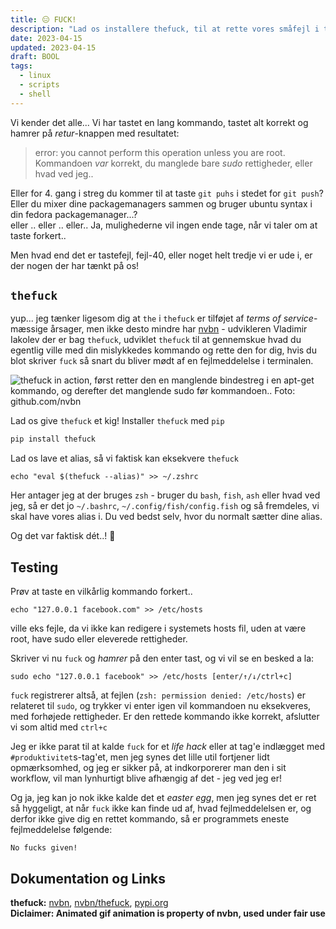 ```yaml
---
title: 😑 FUCK!
description: "Lad os installere thefuck, til at rette vores småfejl i terminalen...!"
date: 2023-04-15
updated: 2023-04-15
draft: BOOL
tags:
  - linux
  - scripts
  - shell
---
```

Vi kender det alle... Vi har tastet en lang kommando, tastet alt korrekt og hamrer på _retur_-knappen med resultatet:

> error: you cannot perform this operation unless you are root.
Kommandoen _var_ korrekt, du manglede bare _sudo_ rettigheder, eller hvad ved jeg..

Eller for 4. gang i streg du kommer til at taste `git puhs` i stedet for `git push`?  
Eller du mixer dine packagemanagers sammen og bruger ubuntu syntax i din fedora packagemanager...?  
eller .. eller .. eller.. Ja, mulighederne vil ingen ende tage, når vi taler om at taste forkert.. 

Men hvad end det er tastefejl, fejl-40, eller noget helt tredje vi er ude i, er der nogen der har tænkt på os!

## `thefuck`
yup... jeg tænker ligesom dig at `the` i `thefuck` er tilføjet af _terms of service_-mæssige årsager, men ikke desto mindre har [nvbn](https://github.com/nvbn) - udvikleren Vladimir Iakolev der er bag `thefuck`, udviklet `thefuck` til at gennemskue hvad du egentlig ville med din mislykkedes kommando og rette den for dig, hvis du blot skriver `fuck` så snart du bliver mødt af en fejlmeddelelse i terminalen.

![thefuck in action, først retter den en manglende bindestreg i en apt-get kommando, og derefter det manglende sudo før kommandoen.. Foto: github.com/nvbn](https://warehouse-camo.ingress.cmh1.psfhosted.org/5eabaddf9fa1f4e6a67150ff47ed45dcae8d288e/68747470733a2f2f7261772e67697468756275736572636f6e74656e742e636f6d2f6e76626e2f7468656675636b2f6d61737465722f6578616d706c652e676966)

Lad os give `thefuck` et kig! Installer `thefuck` med `pip`
```python
pip install thefuck
```

Lad os lave et alias, så vi faktisk kan eksekvere `thefuck`
``` shell
echo "eval $(thefuck --alias)" >> ~/.zshrc
```
Her antager jeg at der bruges `zsh` - bruger du `bash`, `fish`, `ash` eller hvad ved jeg, så er det jo `~/.bashrc`, `~/.config/fish/config.fish` og så fremdeles, vi skal have vores alias i. Du ved bedst selv, hvor du normalt sætter dine alias.

Og det var faktisk dét..! 🤷
## Testing
Prøv at taste en vilkårlig kommando forkert.. 
```shell
echo "127.0.0.1 facebook.com" >> /etc/hosts
```
ville eks fejle, da vi ikke kan redigere i systemets hosts fil, uden at være root, have sudo eller eleverede rettigheder.

Skriver vi nu `fuck` og _hamrer_ på den enter tast, og vi vil se en besked a la:
```shell
sudo echo "127.0.0.1 facebook" >> /etc/hosts [enter/↑/↓/ctrl+c]
```
`fuck` registrerer altså, at fejlen (`zsh: permission denied: /etc/hosts`) er relateret til `sudo`, og trykker vi enter igen vil kommandoen nu eksekveres, med forhøjede rettigheder. Er den rettede kommando ikke korrekt, afslutter vi som altid med `ctrl+c`

Jeg er ikke parat til at kalde `fuck` for et _life hack_ eller at tag'e indlægget med `#produktivitet`s-tag'et, men jeg synes det lille util fortjener lidt opmærksomhed, og jeg er sikker på, at indkorporerer man den i sit workflow, vil man lynhurtigt blive afhængig af det - jeg ved jeg er!

Og ja, jeg kan jo nok ikke kalde det et _easter egg_, men jeg synes det er ret så hyggeligt, at når `fuck` ikke kan finde ud af, hvad fejlmeddelelsen er, og derfor ikke give dig en rettet kommando, så er programmets eneste fejlmeddelelse følgende:
```shell
No fucks given!
```
## Dokumentation og Links
**thefuck:** [nvbn](https://github.com/nvbn), [nvbn/thefuck](https://github.com/nvbn/thefuck), [pypi.org](https://pypi.org/project/thefuck/)  
**Diclaimer: Animated gif animation is property of nvbn, used under fair use**
